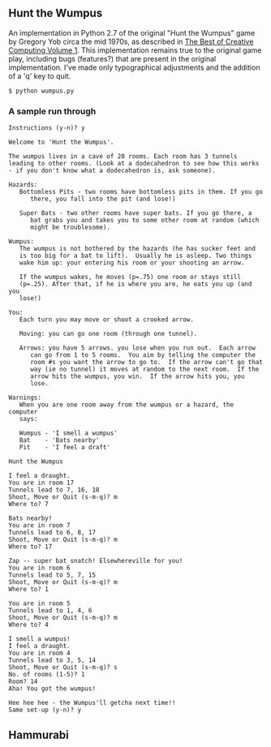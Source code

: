 ## Hunt the Wumpus

An implementation in Python 2.7 of the original "Hunt the Wumpus" game by
Gregory Yob circa the mid 1970s, as described in
[The Best of Creative Computing Volume 1](http://www.atariarchives.org/bcc1/showpage.php?page=247). This
implementation remains true to the original game play, including bugs
(features?) that are present in the original implementation.  I've made only
typographical adjustments and the addition of a 'q' key to quit.

	$ python wumpus.py

### A sample run through

	Instructions (y-n)? y

	Welcome to 'Hunt the Wumpus'.

	The wumpus lives in a cave of 20 rooms. Each room has 3 tunnels
	leading to other rooms. (Look at a dodecahedron to see how this works
	- if you don't know what a dodecahedron is, ask someone).

	Hazards:
	   Bottomless Pits - two rooms have bottomless pits in them. If you go
		  there, you fall into the pit (and lose!)

	   Super Bats - two other rooms have super bats. If you go there, a
		  bat grabs you and takes you to some other room at random (which
		  might be troublesome).

	Wumpus:
	   The wumpus is not bothered by the hazards (he has sucker feet and
	   is too big for a bat to lift).  Usually he is asleep. Two things
	   wake him up: your entering his room or your shooting an arrow.

	   If the wumpus wakes, he moves (p=.75) one room or stays still
	   (p=.25). After that, if he is where you are, he eats you up (and you
	   lose!)

	You:
	   Each turn you may move or shoot a crooked arrow.

	   Moving: you can go one room (through one tunnel).

	   Arrows: you have 5 arrows. you lose when you run out.  Each arrow
		  can go from 1 to 5 rooms.  You aim by telling the computer the
		  room #s you want the arrow to go to.  If the arrow can't go that
		  way (ie no tunnel) it moves at random to the next room.  If the
		  arrow hits the wumpus, you win.  If the arrow hits you, you
		  lose.

	Warnings:
	   When you are one room away from the wumpus or a hazard, the computer
	   says:

	   Wumpus - 'I smell a wumpus'
	   Bat    - 'Bats nearby'
	   Pit    - 'I feel a draft'

	Hunt the Wumpus

	I feel a draught.
	You are in room 17
	Tunnels lead to 7, 16, 18
	Shoot, Move or Quit (s-m-q)? m
	Where to? 7

	Bats nearby!
	You are in room 7
	Tunnels lead to 6, 8, 17
	Shoot, Move or Quit (s-m-q)? m
	Where to? 17

	Zap -- super bat snatch! Elsewhereville for you!
	You are in room 6
	Tunnels lead to 5, 7, 15
	Shoot, Move or Quit (s-m-q)? m
	Where to? 1

	You are in room 5
	Tunnels lead to 1, 4, 6
	Shoot, Move or Quit (s-m-q)? m
	Where to? 4

	I smell a wumpus!
	I feel a draught.
	You are in room 4
	Tunnels lead to 3, 5, 14
	Shoot, Move or Quit (s-m-q)? s
	No. of rooms (1-5)? 1
	Room? 14
	Aha! You got the wumpus!

	Hee hee hee - the Wumpus'll getcha next time!!
	Same set-up (y-n)? y

## Hammurabi
